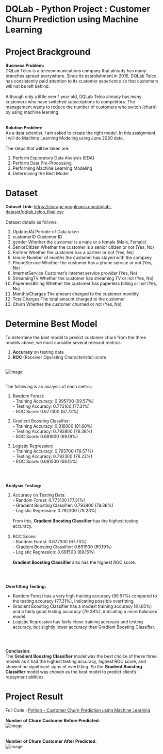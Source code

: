 # DQLab - Python Project : Customer Churn Prediction using Machine Learning
# Project Brackground
**Business Problem:**
<br>DQLab Telco is a telecommunications company that already has many branches spread everywhere. Since its establishment in 2019, DQLab Telco has consistently paid attention to its customer experience so that customers will not be left behind.
<br>
<br>Although only a little over 1 year old, DQLab Telco already has many customers who have switched subscriptions to competitors. The management wants to reduce the number of customers who switch (churn) by using machine learning.
<br>
<br>
<br> **Solution Problem:**
<br>As a data scientist, I am asked to create the right model. In this assignment, I will do Machine Learning Modeling using June 2020 data.
<br>
<br>The steps that will be taken are:
1.    Perform Exploratory Data Analysis (EDA)
2.    Perform Data Pre-Processing
3.    Performing Machine Learning Modeling
4.    Determining the Best Model

# Dataset
**Dataset Link:** https://storage.googleapis.com/dqlab-dataset/dqlab_telco_final.csv
<br>
<br>Dataset details as follows:

1. UpdatedAt Periode of Data taken
2. customerID Customer ID
3. gender Whether the customer is a male or a female (Male, Female)
4. SeniorCitizen Whether the customer is a senior citizen or not (Yes, No)
5. Partner Whether the customer has a partner or not (Yes, No)
6. tenure Number of months the customer has stayed with the company
7. PhoneService Whether the customer has a phone service or not (Yes, No)
8. InternetService Customer’s internet service provider (Yes, No)
9. StreamingTV Whether the customer has streaming TV or not (Yes, No)
10. PaperlessBilling Whether the customer has paperless billing or not (Yes, No)
11. MonthlyCharges The amount charged to the customer monthly
12. TotalCharges The total amount charged to the customer
13. Churn Whether the customer churned or not (Yes, No)

# Determine Best Model
To determine the best model to predict customer churn from the three models above, we must consider several relevant metrics: 
1. **Accuracy** on testing data
2. **ROC** (Receiver Operating Characteristic) score. 

<br>![image](https://github.com/user-attachments/assets/6e75f28b-f62c-461f-a22e-0a282774e56e)

<br>
The following is an analysis of each metric:

1. Random Forest:
        <br>- Training Accuracy: 0.995700 (99.57%)
        <br>- Testing Accuracy: 0.773100 (77.31%)
        <br>- ROC Score: 0.677300 (67.73%)

2. Gradient Boosting Classifier:
        <br>- Training Accuracy: 0.816000 (81.60%)
        <br>- Testing Accuracy: 0.793800 (79.38%)
        <br>- ROC Score: 0.691900 (69.19%)

3. Logistic Regression:
        <br>- Training Accuracy: 0.795700 (79.57%)
        <br>- Testing Accuracy: 0.792300 (79.23%)
        <br>- ROC Score: 0.691500 (69.15%)
<br>
<br>

**Analysis Testing:**

1. Accuracy on Testing Data:
        <br>- Random Forest: 0.773100 (77.31%)
        <br>- Gradient Boosting Classifier: 0.793800 (79.38%)
        <br>- Logistic Regression: 0.792300 (79.23%)
   <br>
   <br>
   From this, **Gradient Boosting Classifier** has the highest testing accuracy.
   <br>
   <br>
2. ROC Score:
        <br>- Random Forest: 0.677300 (67.73%)
        <br>- Gradient Boosting Classifier: 0.691900 (69.19%)
        <br>- Logistic Regression: 0.691500 (69.15%)
   <br>
   <br>
   **Gradient Boosting Classifier** also has the highest ROC score.
<br>
<br>

**Overfitting Testing:**
<br>
- Random Forest has a very high training accuracy (99.57%) compared to the testing accuracy (77.31%), indicating possible overfitting.
- Gradient Boosting Classifier has a modest training accuracy (81.60%) and a fairly good testing accuracy (79.38%), indicating a more balanced model.
- Logistic Regression has fairly close training accuracy and testing accuracy, but slightly lower accuracy than Gradient Boosting Classifier.
<br>
<br>

**Conclusion:**
<br>
The **Gradient Boosting Classifier** model was the best choice of these three models as it had the highest testing accuracy, highest ROC score, and showed no significant signs of overfitting. So the **Gradient Boosting Classifier** model was chosen as the best model to predict client’s repayment abilities.
# Project Result
Full Code : [Python - Customer Churn Prediction using Machine Learning](https://github.com/oktaviorezap/Customer-Churn-Prediction-using-Machine-Learning/blob/main/(Full%20Code)%20DQLab%20-%20Customer%20Churn%20Prediction%20Using%20Machine%20Learning.ipynb)
<br>
<br> **Number of Churn Customer Before Predicted:**
<br>![image](https://github.com/user-attachments/assets/0210caae-e058-4ba0-ab97-bec531d54909)
<br>
<br>
<br> **Number of Churn Customer After Predicted:**
<br>![image](https://github.com/user-attachments/assets/1f585f18-0820-4d78-928d-546aad1f83dd)

